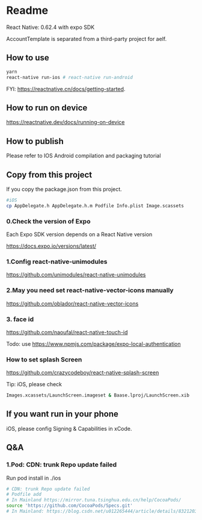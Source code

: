 # Readme

React Native: 0.62.4 with expo SDK

AccountTemplate is separated from a third-party project for aelf.

## How to use

```bash
yarn
react-native run-ios # react-native run-android
```

FYI: https://reactnative.cn/docs/getting-started.

## How to run on device

https://reactnative.dev/docs/running-on-device

## How to publish

Please refer to IOS Android compilation and packaging tutorial

## Copy from this project

If you copy the package.json from this project.

```bash
#iOS
cp AppDelegate.h AppDelegate.h.m Podfile Info.plist Image.scassets
```

### 0.Check the version of Expo

Each Expo SDK version depends on a React Native version 

https://docs.expo.io/versions/latest/

### 1.Config react-native-unimodules

https://github.com/unimodules/react-native-unimodules

### 2.May you need set react-native-vector-icons manually

https://github.com/oblador/react-native-vector-icons

### 3. face id

https://github.com/naoufal/react-native-touch-id

Todo: use https://www.npmjs.com/package/expo-local-authentication

### How to set splash Screen

https://github.com/crazycodeboy/react-native-splash-screen

Tip: iOS, please check 

```bash
Images.xcassets/LaunchScreen.imageset & Baase.lproj/LaunchScreen.xib
```

## If you want run in your phone

iOS, please config Signing & Capabilities in xCode.

## Q&A

### 1.Pod: CDN: trunk Repo update failed

Run pod install in ./ios
```bash
# CDN: trunk Repo update failed
# Podfile add
# In Mainland https://mirror.tuna.tsinghua.edu.cn/help/CocoaPods/
source 'https://github.com/CocoaPods/Specs.git'
# In Mainland: https://blog.csdn.net/u012265444/article/details/83212038
```
